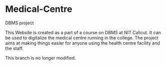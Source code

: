# Medical-Centre
DBMS project

This Website is created as a part of a course on DBMS at NIT Calicut.
It can be used to digitalize the medical centre running in the college. The project aims at making things easier for anyone using the health centre facility and the staff.

This branch is no longer modified.
